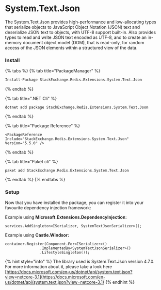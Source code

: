 # System.Text.Json

The System.Text.Json provides high-performance and low-allocating types that serialize objects to JavaScript Object Notation \(JSON\) text and deserialize JSON text to objects, with UTF-8 support built-in. Also provides types to read and write JSON text encoded as UTF-8, and to create an in-memory document object model \(DOM\), that is read-only, for random access of the JSON elements within a structured view of the data.

### Install

{% tabs %}
{% tab title="PackageManager" %}
```bash
Install-Package StackExchange.Redis.Extensions.System.Text.Json
```
{% endtab %}

{% tab title=".NET Cli" %}
```text
dotnet add package StackExchange.Redis.Extensions.System.Text.Json
```
{% endtab %}

{% tab title="Package Reference" %}
```
<PackageReference Include="StackExchange.Redis.Extensions.System.Text.Json" Version="5.5.0" />
```
{% endtab %}

{% tab title="Paket cli" %}
```
paket add StackExchange.Redis.Extensions.System.Text.Json
```
{% endtab %}
{% endtabs %}

### Setup

Now that you have installed the package, you can register it into your favourite dependency injection framework:

Example using **Microsoft.Extensions.DependencyInjection:**

```text
services.AddSingleton<ISerializer, SystemTextJsonSerializer>();
```

Example using **Castle.Windsor:**

```text
container.Register(Component.For<ISerializer>()
				.ImplementedBy<SystemTextJsonSerializer>()
				.LifestyleSingleton());
```

{% hint style="info" %}
The library used is System.Text.Json version 4.7.0. For more information about it, please take a look here [https://docs.microsoft.com/en-us/dotnet/api/system.text.json?view=netcore-3.1](https://docs.microsoft.com/en-us/dotnet/api/system.text.json?view=netcore-3.1)
{% endhint %}

